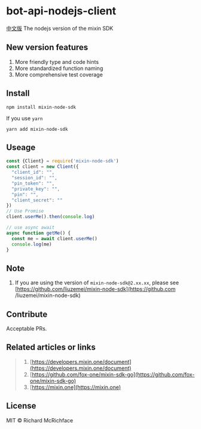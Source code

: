 # bot-api-nodejs-client
[中文版](./README.zh-CN.md)
The nodejs version of the mixin SDK

## New version features
1. More friendly type and code hints
2. More standardized function naming
3. More comprehensive test coverage

## Install
```shell
npm install mixin-node-sdk
```
If you use `yarn`
```shell
yarn add mixin-node-sdk
```

## Useage
```js
const {Client} = require('mixin-node-sdk')
const client = new Client({
  "client_id": "",
  "session_id": "",
  "pin_token": "",
  "private_key": "",
  "pin": "",
  "client_secret": ""
})
// Use Promise
client.userMe().then(console.log)

// use async await
async function getMe() {
  const me = await client.userMe()
  console.log(me)
}
```



## Note
1. If you are using the version of `mixin-node-sdk@2.xx.xx`, please see [https://github.com/liuzemei/mixin-node-sdk](https://github.com /liuzemei/mixin-node-sdk)



## Contribute

Acceptable PRs.


## Related articles or links
> 1. [https://developers.mixin.one/document](https://developers.mixin.one/document)
> 2. [https://github.com/fox-one/mixin-sdk-go](https://github.com/fox-one/mixin-sdk-go)
> 3. [https://mixin.one](https://mixin.one)



## License

MIT © Richard McRichface